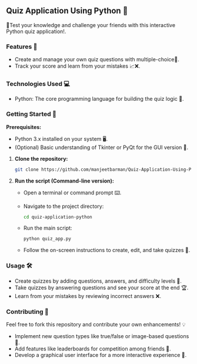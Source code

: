 ## Quiz Application Using Python 🐍

  📑Test your knowledge and challenge your friends with this interactive Python quiz application!.

### Features 🌟

* Create and manage your own quiz questions with multiple-choice📝. 
* Track your score and learn from your mistakes 📈❌. 

### Technologies Used 💻

* Python: The core programming language for building the quiz logic 🐍. 

### Getting Started 🚀

**Prerequisites:**

* Python 3.x installed on your system 🖥️.
* (Optional) Basic understanding of Tkinter or PyQt for the GUI version 🧠.  

1. **Clone the repository:**

   ```bash
   git clone https://github.com/manjeetbarman/Quiz-Application-Using-Python.git
   ```

2. **Run the script (Command-line version):**

   - Open a terminal or command prompt ⌨️. 
   - Navigate to the project directory:

     ```bash
     cd quiz-application-python
     ```

   - Run the main script:

     ```bash
     python quiz_app.py
     ```

   - Follow the on-screen instructions to create, edit, and take quizzes 📝.  


### Usage 🛠️

* Create quizzes by adding questions, answers, and difficulty levels 📝. 
* Take quizzes by answering questions and see your score at the end 🏆. 
* Learn from your mistakes by reviewing incorrect answers ❌. 

### Contributing 🤝

Feel free to fork this repository and contribute your own enhancements!  💡

* Implement new question types like true/false or image-based questions 📸. 
* Add features like leaderboards for competition among friends 🥇.  
* Develop a graphical user interface for a more interactive experience 🎨.  
